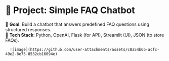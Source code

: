 # 🚀 Project: **Simple FAQ Chatbot**
📌 **Goal**: Build a chatbot that answers predefined FAQ questions using structured responses.  
🔧 **Tech Stack**: Python, OpenAI, Flask (for API), Streamlit (UI), JSON (to store FAQs).


      ![image](https://github.com/user-attachments/assets/c8a54b6b-acfc-49e2-8e75-8532cb16094e)

